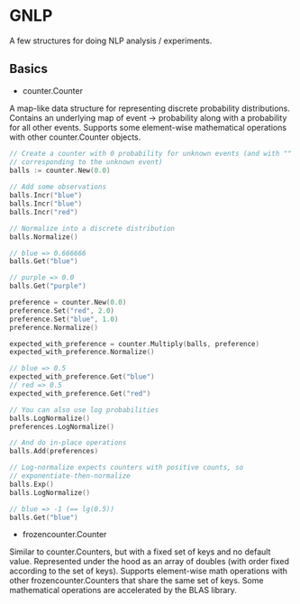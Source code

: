GNLP
====

A few structures for doing NLP analysis / experiments.

Basics
------

* counter.Counter

A map-like data structure for representing discrete probability
distributions. Contains an underlying map of event -> probability
along with a probability for all other events. Supports some
element-wise mathematical operations with other counter.Counter
objects.

```go
// Create a counter with 0 probability for unknown events (and with ""
// corresponding to the unknown event)
balls := counter.New(0.0)
	
// Add some observations
balls.Incr("blue")
balls.Incr("blue")
balls.Incr("red")

// Normalize into a discrete distribution
balls.Normalize()

// blue => 0.666666
balls.Get("blue")

// purple => 0.0
balls.Get("purple")

preference = counter.New(0.0)
preference.Set("red", 2.0)
preference.Set("blue", 1.0)
preference.Normalize()

expected_with_preference = counter.Multiply(balls, preference)
expected_with_preference.Normalize()

// blue => 0.5
expected_with_preference.Get("blue")
// red => 0.5
expected_with_preference.Get("red")

// You can also use log probabilities
balls.LogNormalize()
preferences.LogNormalize()

// And do in-place operations
balls.Add(preferences)

// Log-normalize expects counters with positive counts, so
// exponentiate-then-normalize
balls.Exp()
balls.LogNormalize()

// blue => -1 (== lg(0.5))
balls.Get("blue")
```

* frozencounter.Counter

Similar to counter.Counters, but with a fixed set of keys and no
default value. Represented under the hood as an array of doubles (with
order fixed according to the set of keys). Supports element-wise math
operations with other frozencounter.Counters that share the same set
of keys. Some mathematical operations are accelerated by the BLAS
library.
